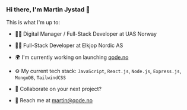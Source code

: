 ### Hi there, I'm Martin Jystad 👋

This is what I'm up to:

- 👨‍💻 Digital Manager / Full-Stack Developer at UAS Norway
- 👨‍💻 Full-Stack Developer at Elkjop Nordic AS
- 🌍 I'm currently working on launching [qode.no](https://qode.no)
- ⚙️ My current tech stack: `JavaScript`, `React.js`, `Node.js`, `Express.js`, `MongoDB`, `TailwindCSS`

- 🤔 Collaborate on your next project?
- 💬 Reach me at [martin@qode.no](mailto:martin@qode.no)
